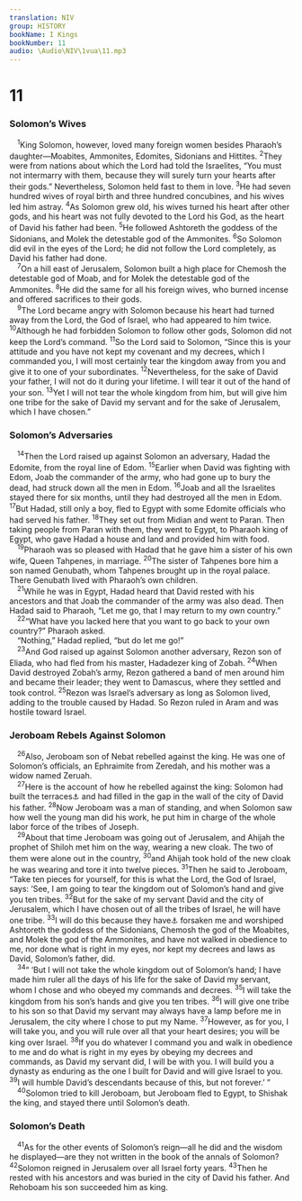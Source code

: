 ```yaml
---
translation: NIV
group: HISTORY
bookName: I Kings 
bookNumber: 11
audio: \Audio\NIV\1vua\11.mp3
---
```


<div class="title"><h1>11</h1><h3>Solomon’s Wives </h3></div>
<span class="verse 1vua_11_1"> <sup>1</sup>King Solomon, however, loved many foreign women besides Pharaoh’s daughter—Moabites, Ammonites, Edomites, Sidonians and Hittites. </span>
<span class="verse 1vua_11_2"><sup>2</sup>They were from nations about which the Lord had told the Israelites, “You must not intermarry with them, because they will surely turn your hearts after their gods.” Nevertheless, Solomon held fast to them in love. </span>
<span class="verse 1vua_11_3"><sup>3</sup>He had seven hundred wives of royal birth and three hundred concubines, and his wives led him astray. </span>
<span class="verse 1vua_11_4"><sup>4</sup>As Solomon grew old, his wives turned his heart after other gods, and his heart was not fully devoted to the Lord his God, as the heart of David his father had been. </span>
<span class="verse 1vua_11_5"><sup>5</sup>He followed Ashtoreth the goddess of the Sidonians, and Molek the detestable god of the Ammonites. </span>
<span class="verse 1vua_11_6"><sup>6</sup>So Solomon did evil in the eyes of the Lord; he did not follow the Lord completely, as David his father had done. <br/></span>
<span class="verse 1vua_11_7"> <sup>7</sup>On a hill east of Jerusalem, Solomon built a high place for Chemosh the detestable god of Moab, and for Molek the detestable god of the Ammonites. </span>
<span class="verse 1vua_11_8"><sup>8</sup>He did the same for all his foreign wives, who burned incense and offered sacrifices to their gods. <br/></span>
<span class="verse 1vua_11_9"> <sup>9</sup>The Lord became angry with Solomon because his heart had turned away from the Lord, the God of Israel, who had appeared to him twice. </span>
<span class="verse 1vua_11_10"><sup>10</sup>Although he had forbidden Solomon to follow other gods, Solomon did not keep the Lord’s command. </span>
<span class="verse 1vua_11_11"><sup>11</sup>So the Lord said to Solomon, “Since this is your attitude and you have not kept my covenant and my decrees, which I commanded you, I will most certainly tear the kingdom away from you and give it to one of your subordinates. </span>
<span class="verse 1vua_11_12"><sup>12</sup>Nevertheless, for the sake of David your father, I will not do it during your lifetime. I will tear it out of the hand of your son. </span>
<span class="verse 1vua_11_13"><sup>13</sup>Yet I will not tear the whole kingdom from him, but will give him one tribe for the sake of David my servant and for the sake of Jerusalem, which I have chosen.” <br/></span>
<div class="title"><h3>Solomon’s Adversaries </h3></div>
<span class="verse 1vua_11_14"> <sup>14</sup>Then the Lord raised up against Solomon an adversary, Hadad the Edomite, from the royal line of Edom. </span>
<span class="verse 1vua_11_15"><sup>15</sup>Earlier when David was fighting with Edom, Joab the commander of the army, who had gone up to bury the dead, had struck down all the men in Edom. </span>
<span class="verse 1vua_11_16"><sup>16</sup>Joab and all the Israelites stayed there for six months, until they had destroyed all the men in Edom. </span>
<span class="verse 1vua_11_17"><sup>17</sup>But Hadad, still only a boy, fled to Egypt with some Edomite officials who had served his father. </span>
<span class="verse 1vua_11_18"><sup>18</sup>They set out from Midian and went to Paran. Then taking people from Paran with them, they went to Egypt, to Pharaoh king of Egypt, who gave Hadad a house and land and provided him with food. <br/></span>
<span class="verse 1vua_11_19"> <sup>19</sup>Pharaoh was so pleased with Hadad that he gave him a sister of his own wife, Queen Tahpenes, in marriage. </span>
<span class="verse 1vua_11_20"><sup>20</sup>The sister of Tahpenes bore him a son named Genubath, whom Tahpenes brought up in the royal palace. There Genubath lived with Pharaoh’s own children. <br/></span>
<span class="verse 1vua_11_21"> <sup>21</sup>While he was in Egypt, Hadad heard that David rested with his ancestors and that Joab the commander of the army was also dead. Then Hadad said to Pharaoh, “Let me go, that I may return to my own country.” <br/></span>
<span class="verse 1vua_11_22"> <sup>22</sup>“What have you lacked here that you want to go back to your own country?” Pharaoh asked. <br/> “Nothing,” Hadad replied, “but do let me go!” <br/></span>
<span class="verse 1vua_11_23"> <sup>23</sup>And God raised up against Solomon another adversary, Rezon son of Eliada, who had fled from his master, Hadadezer king of Zobah. </span>
<span class="verse 1vua_11_24"><sup>24</sup>When David destroyed Zobah’s army, Rezon gathered a band of men around him and became their leader; they went to Damascus, where they settled and took control. </span>
<span class="verse 1vua_11_25"><sup>25</sup>Rezon was Israel’s adversary as long as Solomon lived, adding to the trouble caused by Hadad. So Rezon ruled in Aram and was hostile toward Israel. <br/></span>
<div class="title"><h3>Jeroboam Rebels Against Solomon </h3></div>
<span class="verse 1vua_11_26"> <sup>26</sup>Also, Jeroboam son of Nebat rebelled against the king. He was one of Solomon’s officials, an Ephraimite from Zeredah, and his mother was a widow named Zeruah. <br/></span>
<span class="verse 1vua_11_27"> <sup>27</sup>Here is the account of how he rebelled against the king: Solomon had built the terraces<a data-toggle="tooltip" data-placement="bottom" title="Or the Millo">⚓</a> and had filled in the gap in the wall of the city of David his father. </span>
<span class="verse 1vua_11_28"><sup>28</sup>Now Jeroboam was a man of standing, and when Solomon saw how well the young man did his work, he put him in charge of the whole labor force of the tribes of Joseph. <br/></span>
<span class="verse 1vua_11_29"> <sup>29</sup>About that time Jeroboam was going out of Jerusalem, and Ahijah the prophet of Shiloh met him on the way, wearing a new cloak. The two of them were alone out in the country, </span>
<span class="verse 1vua_11_30"><sup>30</sup>and Ahijah took hold of the new cloak he was wearing and tore it into twelve pieces. </span>
<span class="verse 1vua_11_31"><sup>31</sup>Then he said to Jeroboam, “Take ten pieces for yourself, for this is what the Lord, the God of Israel, says: ‘See, I am going to tear the kingdom out of Solomon’s hand and give you ten tribes. </span>
<span class="verse 1vua_11_32"><sup>32</sup>But for the sake of my servant David and the city of Jerusalem, which I have chosen out of all the tribes of Israel, he will have one tribe. </span>
<span class="verse 1vua_11_33"><sup>33</sup>I will do this because they have<a data-toggle="tooltip" data-placement="bottom" title="Hebrew; Septuagint, Vulgate and Syriac because he has">⚓</a> forsaken me and worshiped Ashtoreth the goddess of the Sidonians, Chemosh the god of the Moabites, and Molek the god of the Ammonites, and have not walked in obedience to me, nor done what is right in my eyes, nor kept my decrees and laws as David, Solomon’s father, did. <br/></span>
<span class="verse 1vua_11_34"> <sup>34</sup>“ ‘But I will not take the whole kingdom out of Solomon’s hand; I have made him ruler all the days of his life for the sake of David my servant, whom I chose and who obeyed my commands and decrees. </span>
<span class="verse 1vua_11_35"><sup>35</sup>I will take the kingdom from his son’s hands and give you ten tribes. </span>
<span class="verse 1vua_11_36"><sup>36</sup>I will give one tribe to his son so that David my servant may always have a lamp before me in Jerusalem, the city where I chose to put my Name. </span>
<span class="verse 1vua_11_37"><sup>37</sup>However, as for you, I will take you, and you will rule over all that your heart desires; you will be king over Israel. </span>
<span class="verse 1vua_11_38"><sup>38</sup>If you do whatever I command you and walk in obedience to me and do what is right in my eyes by obeying my decrees and commands, as David my servant did, I will be with you. I will build you a dynasty as enduring as the one I built for David and will give Israel to you. </span>
<span class="verse 1vua_11_39"><sup>39</sup>I will humble David’s descendants because of this, but not forever.’ ” <br/></span>
<span class="verse 1vua_11_40"> <sup>40</sup>Solomon tried to kill Jeroboam, but Jeroboam fled to Egypt, to Shishak the king, and stayed there until Solomon’s death. <br/></span>
<div class="title"><h3>Solomon’s Death </h3></div>
<span class="verse 1vua_11_41"> <sup>41</sup>As for the other events of Solomon’s reign—all he did and the wisdom he displayed—are they not written in the book of the annals of Solomon? </span>
<span class="verse 1vua_11_42"><sup>42</sup>Solomon reigned in Jerusalem over all Israel forty years. </span>
<span class="verse 1vua_11_43"><sup>43</sup>Then he rested with his ancestors and was buried in the city of David his father. And Rehoboam his son succeeded him as king. <br/></span>
